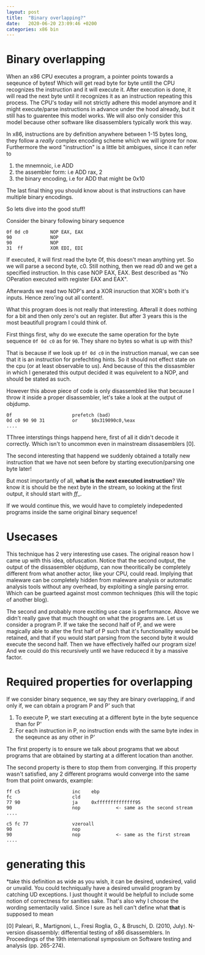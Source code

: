 ```yaml
---
layout: post
title:  "Binary overlapping?"
date:   2020-06-20 23:09:46 +0200
categories: x86 bin
---
```




# Binary overlapping

When an x86 CPU executes a program, a pointer points towards a seqeunce of bytesf
Which will get read byte for byte untill the CPU recognizes the instruction and it will execute it.
After execution is done, it will read the next byte until it recognizes it as an instruction repeating this process.
The CPU's today will not strictly adhere this model anymore and it might execute/parse instructions in advance under the hood already, 
but it still has to guarentee this model works. We will also only consider this model because other software like disassemblers typically work this way.

In x86, instructions are by definition anywhere between 1-15 bytes long, they follow a *really* complex encoding scheme which we will ignore for now. 
Furthermore the word "instruction" is a little bit ambigues, since it can refer to 
1. the mnemnoic, i.e ADD 
2. the assembler form: i.e ADD rax, 2
3. the binary encoding, i.e for ADD that might be 0x10

The last final thing you should know about is that instructions can have multiple binary encodings.


So lets dive into the good stuff!

Consider the binary following binary sequence

```
0f 0d c0        NOP EAX, EAX
90              NOP
90              NOP
31  ff          XOR EDI, EDI
```

If executed, it will first read the byte 0f, this doesn't mean anything yet. So we will parse a second byte, c0. Still nothing, then we read d0 and we get a specified instruction. In this case NOP EAX, EAX. Best described as "No OPeration executed with register EAX and EAX".

Afterwards we read two NOP's and a XOR insruction that XOR's both it's inputs. Hence zero'ing out all content!.

What this program does is not really that interesting. Afterall it does nothing for a bit and then only zero's out an register. But after 3 years this is the most beautifull program I could think of.

First things first, why do we execute the same operation for the byte sequence `0f 0d c0` as for `90`. They share no bytes so what is up with this?

That is because if we look up `0f 0d c0` in the instruction manual, we can see that it is an instruction for prefechting hints. So it should not effect state on the cpu (or at least observable to us). And because of this the dissasmbler in which I generated this output decided it was equivelent to a NOP, and should be stated as such.

However this above piece of code is only disassembled like that because I throw it inside a proper disassembler, let's take a look at the output of objdump.

```
0f                      prefetch (bad)
0d c0 90 90 31          or     $0x319090c0,%eax
....
```

TThree interstings things happend here, first of all it didn't decode it correctly. Which isn't to uncommon even in mainstream dissasemblers  [0]. 

The second interesting that happend we suddenly obtained a totally new instruction that we have not seen before by starting execution/parsing one byte later!

But most importantly of all, __what is the next executed instruction__?
We know it is should be the next byte in the stream, so looking at the first output, it should start with _ff__.

If we would continue this, we would have to completely indepedented programs inside the same original binary sequence!

# Usecases

This technique has 2 very interesting use cases. The original reason how I came up with this idea, obfuscation. 
Notice that the second output, the output of the dissasembler objdump, can now theoritically be completely different from what another actor, like your CPU, could read. Implying that maleware can be completely hidden from maleware analysis or automatic analysis tools without any overhead, by exploiting a single parsing error. Which can be guarteed against most common techniques (this will the topic of another blog).

The second and probably more exciting use case is performance.
Above we didn't really gave that much thought on what the programs are. Let us consider a program P. If we take the second half of P, and we were magically able to alter the first half of P such that it's functionallity would be retained, and that if you would start parsing from the second byte it would execute the second half. Then we have effectively halfed our program size! And we could do this recursively until we have reducecd it by a massive factor.


# Required properties for overlapping
If we consider binary sequence, we say they are binary overlapping, if and only if, we can obtain a program P and P' such that
1. To execute P, we start executing at a different byte in the byte sequence than for P'
2. For each instruction in P, no instruction ends with the same byte index in the seqeunce as any other in P'

The first property is to ensure we talk about programs that we about programs that are obtained by starting at a different location than another.

The second property is there to stop them from converging. If this property wasn't satisfied, any 2 different programs would converge into the same from that point onwards, example:

```
ff c5                   inc    ebp
fc                      cld
77 90                   ja     0xffffffffffffff95
90                      nop             <- same as the second stream
....
```

```
c5 fc 77                vzeroall
90                      nop
90                      nop             <- same as the first stream
....
```


# generating this


*take this definition as wide as you wish, it can be desired, undesired, valid or unvalid. You could techniqually have a desired unvalid program by catching UD exceptions. I just thought it would be helpfull to include some notion of correctness for sanities sake. That's also why I choose the wording sementacily valid. Since I sure as hell can't define what __that__ is supposed to mean




[0] Paleari, R., Martignoni, L., Fresi Roglia, G., & Bruschi, D. (2010, July). N-version disassembly: differential testing of x86 disassemblers. In Proceedings of the 19th international symposium on Software testing and analysis (pp. 265-274).




